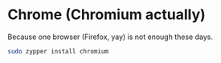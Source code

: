 # Chrome (Chromium actually)

Because one browser (Firefox, yay) is not enough these days. 

```bash
sudo zypper install chromium
```

